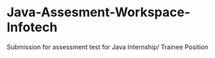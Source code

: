 # Java-Assesment-Workspace-Infotech
Submission for assessment test for Java Internship/ Trainee Position
